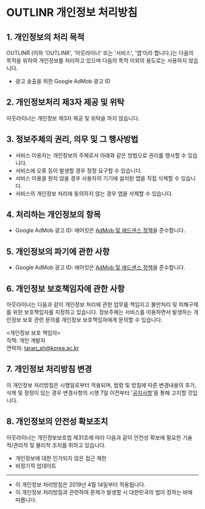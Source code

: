 # OUTLINR 개인정보 처리방침


## 1. 개인정보의 처리 목적
OUTLINR (이하 'OUTLINR', '아웃라이너' 또는 '서비스', '앱’이라 합니다.)는 다음의 목적을 위하여 개인정보를 처리하고 있으며 다음의 목적 이외의 용도로는 사용하지 않습니다.
- 광고 송출을 위한 Google AdMob 광고 ID

## 2. 개인정보처리 제3자 제공 및 위탁
아웃라이너는 개인정보 제3자 제공 및 위탁을 하지 않습니다.

## 3. 정보주체의 권리, 의무 및 그 행사방법
- 서비스 이용자는 개인정보의 주체로서 아래와 같은 방법으로 권리를 행사할 수 있습니다.
- 서비스에 오류 등이 발생할 경우 정정 요구할 수 있습니다.
- 서비스 이용을 원치 않을 경우 사용자의 기기에 설치된 앱을 직접 삭제할 수 있습니다.
- 서비스의 개인정보 처리에 동의하지 않는 경우 앱을 삭제할 수 있습니다.

## 4. 처리하는 개인정보의 항목
- Google AdMob 광고 ID: 에어킷은 [AdMob 및 애드센스 정책](https://support.google.com/admob/answer/6128543?hl=ko)을 준수합니다.

## 5. 개인정보의 파기에 관한 사항
- Google AdMob 광고 ID: 에어킷은 [AdMob 및 애드센스 정책](https://support.google.com/admob/answer/6128543?hl=ko)을 준수합니다.

## 6. 개인정보 보호책임자에 관한 사항
아웃라이너는 다음과 같이 개인정보 처리에 관한 업무를 책임지고 불만처리 및 피해구제를 위한 보호책임자를 지정하고 있습니다. 정보주체는 서비스를 이용하면서 발생하는 개인정보 보호 관련 문의를 개인정보 보호책임자에게 문의할 수 있습니다.

<개인정보 보호 책임자>  
직책: 개인 개발자  
연락처: taran_sh@korea.ac.kr

## 7. 개인정보 처리방침 변경
이 개인정보 처리방침은 시행일로부터 적용되며, 법령 및 방침에 따른 변경내용의 추가, 삭제 및 정정이 있는 경우 변경사항의 시행 7일 이전부터 '[공지사항](https://github.com/naturale0/OUTLINR-support/blob/master/공지사항.md)’을 통해 고지할 것입니다.

## 8. 개인정보의 안전성 확보조치
아웃라이너는 개인정보보호법 제31조에 따라 다음과 같이 안전성 확보에 필요한 기술적/관리적 및 물리적 조치를 취하고 있습니다.
- 개인정보에 대한 인가되지 않은 접근 제한
- 비정기적 업데이트

---

- 이 개인정보 처리방침은 2019년 4월 14일부터 적용됩니다.
- 이 개인정보 처리방침과 관련하여 문제가 발생할 시 대한민국의 법이 정하는 바에 따릅니다.

